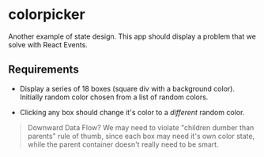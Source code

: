 # colorpicker

Another example of state design. This app should display a problem that we solve with React Events.

## Requirements

* Display a series of 18 boxes (square div with a background color). Initially random color chosen from a list of random colors.

* Clicking any box should change it's color to a *different* random color.

> Downward Data Flow? We may need to violate "children dumber than parents" rule of thumb, since each box may need it's own color state, while the parent container doesn't really need to be smart.